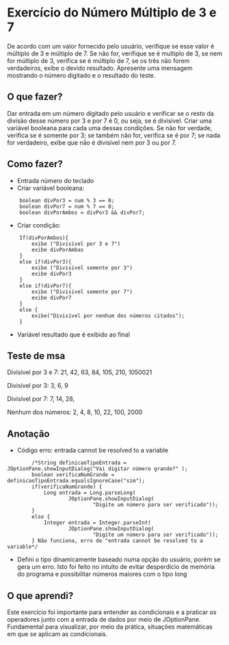 # Exercício do Número Múltiplo de 3 e 7

De acordo com um valor fornecido pelo usuário, verifique se esse valor é múltiplo de 3 e múltiplo de 7. Se não for, verifique se é multiplo de 3, se nem for múltiplo de 3, verifica se é múltiplo de 7, se os três não forem verdadeiros, exibe o devido resultado. Apresente uma mensagem mostrando o número digitado e o resultado do teste.

## O que fazer?

Dar entrada em um número digitado pelo usuário e verificar se o resto da divisão desse número por 3 e por 7 é 0, ou seja, se é divisível. Criar uma variável booleana para cada uma dessas condições. Se não for verdade, verifica se é somente por 3; se também não for, verifica se é por 7; se nada for verdadeiro, exibe que não é divisível nem por 3 ou por 7.

## Como fazer?

* Entrada número do teclado
* Criar variável booleana:

```
	boolean divPor3 = num % 3 == 0;
	boolean divPor7 = num % 7 == 0;
	boolean divPorAmbos = divPor3 && divPor7;
```

* Criar condição:

```
	If(divPorAmbos){
		exibe ("Divisivel por 3 e 7")
		exibe divPorAmbas
	}
	else if(divPor3){
		exibe ("Divisivel somente por 3")
		exibe divPor3
	}
	else if(divPor7){
		exibe ("Divisivel somente por 7")
		exibe divPor7
	}
	else {
		exibe("Divisível por nenhum dos números citados");
	}
```

* Variável resultado que é exibido ao final

## Teste de msa

Divisível por 3 e 7: 21, 42, 63, 84, 105, 210, 1050021

Divisível por 3: 3, 6, 9                              

Divisível por 7: 7, 14, 28,                           

Nenhum dos números: 2, 4, 8, 10, 22, 100, 2000        


## Anotação

* Código erro: entrada cannot be resolved to a variable

```
 		/*String definicaoTipoEntrada = JOptionPane.showInputDialog("Vai digitar número grande?" );
		boolean verificaNumGrande = definicaoTipoEntrada.equalsIgnoreCase("sim");
		if(verificaNumGrande) {
			Long entrada = Long.parseLong(
					JOptionPane.showInputDialog(
							"Digite um número para ser verificado"));
		}
		else {
			Integer entrada = Integer.parseInt(
					JOptionPane.showInputDialog(
							"Digite um número para ser verificado"));
		} Não funciona, erro de "entrada cannot be resolved to a variable*/
```

* Defini o tipo dinamicamente baseado numa opção do usuário, porém se gera um erro. Isto foi feito no intuito de evitar desperdício de memória do programa e possibilitar números maiores com o tipo long

## O que aprendi?

Este exercício foi importante para entender as condicionais e a praticar os operadores junto com a entrada de dados por meio de JOptionPane. Fundamental para visualizar, por meio da prática, situações matemáticas em que se aplicam as condicionais.
